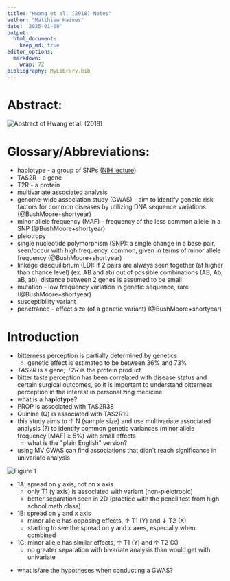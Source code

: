 ```yaml
---
title: "Hwang et al. (2018) Notes"
author: "Matthiew Haines"
date: '2025-01-08'
output: 
  html_document:
    keep_md: true
editor_options: 
  markdown: 
    wrap: 72
bibliography: MyLibrary.bib
---
```

# Abstract: 
![*Abstract of Hwang et al. (2018)*](C:/Users/Matthiew/Documents/Research/Candidacy/JournalClub/CandidacyJournalClub/Hwang18Abstract.png)  

# Glossary/Abbreviations:
- haplotype - a group of SNPs ([NIH lecture](https://youtu.be/HHvdupHgeFg?si=zvgAl1gHi0-YxVmt))  
- TAS2R - a gene  
- T2R - a protein  
- multivariate associated analysis  
- genome-wide association study (GWAS) - aim to identify genetic risk factors for common diseases by utilizing DNA sequence variations (@BushMoore+shortyear)  
- minor allele frequency (MAF) - frequency of the less common allele in a SNP (@BushMoore+shortyear)  
- pleiotropy  
- single nucleotide polymorphism (SNP): a single change in a base pair, seen/occur with high frequency, common, given in terms of minor allele frequency  (@BushMoore+shortyear)  
- linkage disequilibrium (LD): if 2 pairs are always seen together (at higher than chance level) (ex. AB and ab) out of possible combinations (AB, Ab, aB, ab), distance between 2 genes is assumed to be small  
- mutation - low frequency variation in genetic sequence, rare (@BushMoore+shortyear)
- susceptibility variant
- penetrance - effect size (of a genetic variant) (@BushMoore+shortyear)

# Introduction  
- bitterness perception is partially determined by genetics  
  + genetic effect is estimated to be between 36% and 73%
- *TAS2R* is a gene; *T2R* is the protein product
- bitter taste perception has been correlated with disease status and certain surgical outcomes, so it is important to understand bitterness perception in the interest in personalizing medicine  
- what is a **haplotype**?
- PROP is associated with TAS2R38
- Quinine (Q) is associated with TAS2R19
- this study aims to $\uparrow$ N (sample size) and use multivariate associated analysis (?) to identify common genetic variances (minor allele frequency [MAF] $\geq$ 5%) with small effects  
  + what is the "plain English" version?
- using MV GWAS can find associations that didn't reach significance in univariate analysis

![**Figure 1**](https://media.springernature.com/full/springer-static/image/art%3A10.1186%2Fs12864-018-5058-2/MediaObjects/12864_2018_5058_Fig1_HTML.png?as=webp)  

  + 1A: spread on y axis, not on x axis
    + only T1 (y axis) is associated with variant (non-pleiotropic)
    + better separation seen in 2D (practice with the pencil test from high school math class)
  + 1B: spread on y and x axis
    + minor allele has opposing effects, $\uparrow$ T1 (Y) and $\downarrow$ T2 (X)
    + starting to see the spread on y and x axes, especially when combined
  + 1C: minor allele has similar effects, $\uparrow$ T1 (Y) and $\uparrow$ T2 (X)
    + no greater separation with bivariate analysis than would get with univariate
    
- what is/are the hypotheses when conducting a GWAS?
